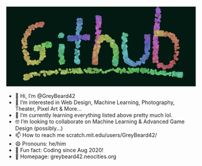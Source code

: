 ![Header Image](https://raw.githubusercontent.com/GreyBeard42/GreyBeard42/main/profileImage.png)

- 👋 Hi, I’m @GreyBeard42
- 👀 I’m interested in Web Design, Machine Learning, Photography, Theater, Pixel Art & More...
- 🧐 I’m currently learning everything listed above pretty much lol.
- 🤓 I’m looking to collaborate on Machine Learning & Advanced Game Design (possibly...)
- 📫 How to reach me scratch.mit.edu/users/GreyBeard42/
- 😄 Pronouns: he/him
- 🤠 Fun fact: Coding since Aug 2020!
- 👾 Homepage: greybeard42.neocities.org
